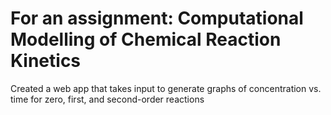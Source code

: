 <h1>For an assignment: Computational Modelling of Chemical Reaction Kinetics</h1>

<p>Created a web app that takes input to generate graphs of concentration vs. time for zero, first, and second-order reactions</p>
